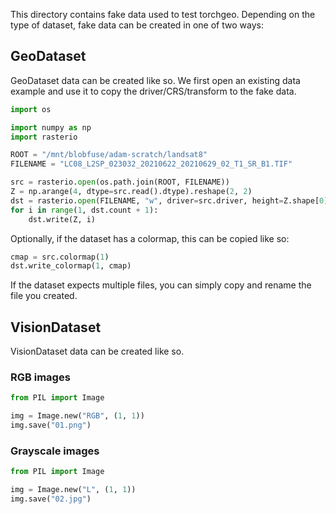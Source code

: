 This directory contains fake data used to test torchgeo. Depending on the type of dataset, fake data can be created in one of two ways:

## GeoDataset

GeoDataset data can be created like so. We first open an existing data example and use it to copy the driver/CRS/transform to the fake data.

```python
import os

import numpy as np
import rasterio

ROOT = "/mnt/blobfuse/adam-scratch/landsat8"
FILENAME = "LC08_L2SP_023032_20210622_20210629_02_T1_SR_B1.TIF"

src = rasterio.open(os.path.join(ROOT, FILENAME))
Z = np.arange(4, dtype=src.read().dtype).reshape(2, 2)
dst = rasterio.open(FILENAME, "w", driver=src.driver, height=Z.shape[0], width=Z.shape[1], count=src.count, dtype=Z.dtype, crs=src.crs, transform=src.transform)
for i in range(1, dst.count + 1):
    dst.write(Z, i)
```
Optionally, if the dataset has a colormap, this can be copied like so:
```python
cmap = src.colormap(1)
dst.write_colormap(1, cmap)
```

If the dataset expects multiple files, you can simply copy and rename the file you created.

## VisionDataset

VisionDataset data can be created like so.

### RGB images

```python
from PIL import Image

img = Image.new("RGB", (1, 1))
img.save("01.png")
```

### Grayscale images

```python
from PIL import Image

img = Image.new("L", (1, 1))
img.save("02.jpg")
```
